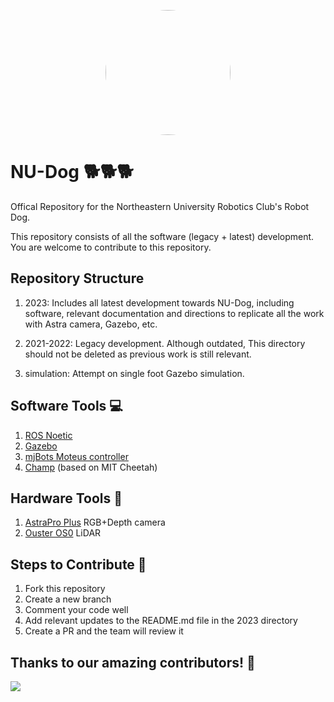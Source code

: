<p align="center">
     <img src="https://avatars.githubusercontent.com/u/115505515?s=400&u=88634494b2fd8d86a015d1fa312a77a39ff46cd8&v=4" width="200" style="border-radius:50%"/>

# NU-Dog 🐕🐕🐕
Offical Repository for the Northeastern University Robotics Club's Robot Dog.

This repository consists of all the software (legacy + latest) development. You are welcome to contribute to this repository.
## Repository Structure

1) 2023: Includes all latest development towards NU-Dog, including software, relevant documentation and directions to replicate all the work with Astra camera, Gazebo, etc.

2) 2021-2022: Legacy development. Although outdated, This directory should not be deleted as previous work is still relevant.

3) simulation: Attempt on single foot Gazebo simulation.

## Software Tools 💻
1) [ROS Noetic](http://wiki.ros.org/noetic)
2) [Gazebo](https://gazebosim.org/home)
3) [mjBots Moteus controller](https://github.com/mjbots/moteus)
4) [Champ](https://github.com/chvmp/champ) (based on MIT Cheetah)

## Hardware Tools 🔧
1) [AstraPro Plus](https://shop.orbbec3d.com/Astra-Pro-Plus) RGB+Depth camera
2) [Ouster OS0](https://ouster.com/products/scanning-lidar/os0-sensor/) LiDAR

## Steps to Contribute 🤝

1) Fork this repository
2) Create a new branch
3) Comment your code well
4) Add relevant updates to the README.md file in the 2023 directory
4) Create a PR and the team will review it

## Thanks to our amazing contributors! 🚀

<a href="https://github.com/NEURoboticsClub/NU-Dog/graphs/contributors">
  <img src="https://contrib.rocks/image?repo=NEURoboticsClub/NU-Dog" />
</a>
